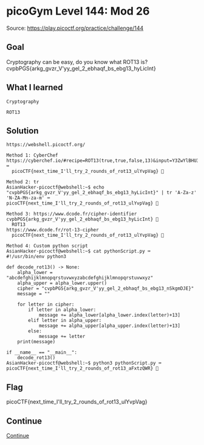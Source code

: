 # picoGym Level 144: Mod 26
Source: https://play.picoctf.org/practice/challenge/144

## Goal
Cryptography can be easy, do you know what ROT13 is?<br>
cvpbPGS{arkg_gvzr_V'yy_gel_2_ebhaqf_bs_ebg13_hyLicInt}

## What I learned
```
Cryptography

ROT13
```

## Solution
```
https://webshell.picoctf.org/

Method 1: CyberChef
https://cyberchef.io/#recipe=ROT13(true,true,false,13)&input=Y3ZwYlBHU3thcmtnX2d2enJfVid5eV9nZWxfMl9lYmhhcWZfYnNfZWJnMTNfaHlMaWNJbnR9 ⌨️
  picoCTF{next_time_I'll_try_2_rounds_of_rot13_ulYvpVag} 🔐

Method 2: tr
AsianHacker-picoctf@webshell:~$ echo "cvpbPGS{arkg_gvzr_V'yy_gel_2_ebhaqf_bs_ebg13_hyLicInt}" | tr 'A-Za-z' 'N-ZA-Mn-za-m' ⌨️
picoCTF{next_time_I'll_try_2_rounds_of_rot13_ulYvpVag} 🔐

Method 3: https://www.dcode.fr/cipher-identifier
cvpbPGS{arkg_gvzr_V'yy_gel_2_ebhaqf_bs_ebg13_hyLicInt} 👀
  ROT13
https://www.dcode.fr/rot-13-cipher
  picoCTF{next_time_I'll_try_2_rounds_of_rot13_ulYvpVag} 🔐

Method 4: Custom python script
AsianHacker-picoctf@webshell:~$ cat pythonScript.py ⌨️
#!/usr/bin/env python3

def decode_rot13() -> None:
    alpha_lower = "abcdefghijklmnopqrstuvwxyzabcdefghijklmnopqrstuvwxyz"
    alpha_upper = alpha_lower.upper()
    cipher = "cvpbPGS{arkg_gvzr_V'yy_gel_2_ebhaqf_bs_ebg13_nSkgmDJE}"
    message = ""

    for letter in cipher:
        if letter in alpha_lower:
            message += alpha_lower[alpha_lower.index(letter)+13]
        elif letter in alpha_upper:
            message += alpha_upper[alpha_upper.index(letter)+13]
        else:
            message += letter
    print(message)

if __name__ == "__main__":
    decode_rot13()
AsianHacker-picoctf@webshell:~$ python3 pythonScript.py ⌨️ 
picoCTF{next_time_I'll_try_2_rounds_of_rot13_aFxtzQWR} 🔐
```

## Flag
picoCTF{next_time_I'll_try_2_rounds_of_rot13_ulYvpVag}

## Continue
[Continue](./picoGym0062.md)